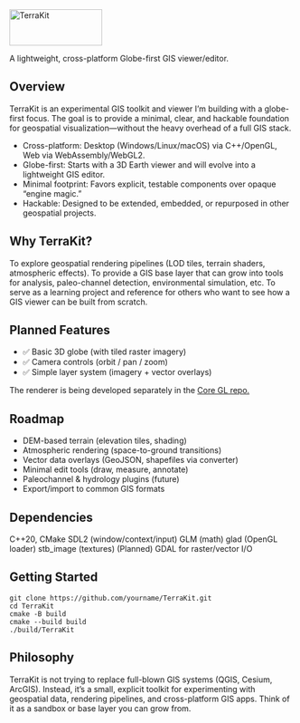 <img src="https://github.com/Robertcsollei/TerraKit/blob/main/resources/TerraKit.png" alt="TerraKit" style="width: 164px; height: 64px;">

A lightweight, cross-platform Globe-first GIS viewer/editor.

## Overview

TerraKit is an experimental GIS toolkit and viewer I’m building with a globe-first focus. The goal is to provide a minimal, clear, and hackable foundation for geospatial visualization—without the heavy overhead of a full GIS stack.

- Cross-platform: Desktop (Windows/Linux/macOS) via C++/OpenGL, Web via WebAssembly/WebGL2.
- Globe-first: Starts with a 3D Earth viewer and will evolve into a lightweight GIS editor.
- Minimal footprint: Favors explicit, testable components over opaque “engine magic.”
- Hackable: Designed to be extended, embedded, or repurposed in other geospatial projects.

## Why TerraKit?

To explore geospatial rendering pipelines (LOD tiles, terrain shaders, atmospheric effects).
To provide a GIS base layer that can grow into tools for analysis, paleo-channel detection, environmental simulation, etc.
To serve as a learning project and reference for others who want to see how a GIS viewer can be built from scratch.

## Planned Features

- ✅ Basic 3D globe (with tiled raster imagery)
- ✅ Camera controls (orbit / pan / zoom)
- ✅ Simple layer system (imagery + vector overlays)

The renderer is being developed separately in the [Core GL repo.](https://github.com/Robertcsollei/Core-GL)

## Roadmap

 - DEM-based terrain (elevation tiles, shading)
 - Atmospheric rendering (space-to-ground transitions)
 - Vector data overlays (GeoJSON, shapefiles via converter)
 - Minimal edit tools (draw, measure, annotate)
 - Paleochannel & hydrology plugins (future)
 - Export/import to common GIS formats

## Dependencies

C++20, CMake
SDL2 (window/context/input)
GLM (math)
glad (OpenGL loader)
stb_image (textures)
(Planned) GDAL for raster/vector I/O

## Getting Started
```
git clone https://github.com/yourname/TerraKit.git
cd TerraKit
cmake -B build
cmake --build build
./build/TerraKit
```

## Philosophy


TerraKit is not trying to replace full-blown GIS systems (QGIS, Cesium, ArcGIS). Instead, it’s a small, explicit toolkit for experimenting with geospatial data, rendering pipelines, and cross-platform GIS apps. Think of it as a sandbox or base layer you can grow from.






